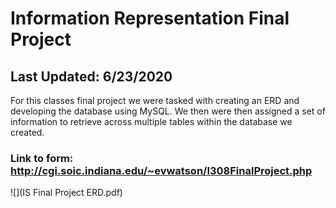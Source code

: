 # Information Representation Final Project
## Last Updated: 6/23/2020
For this classes final project we were tasked with creating an ERD and developing the database using MySQL. We then were then assigned a set of information to retrieve across multiple tables within the database we created. 
### Link to form:  http://cgi.soic.indiana.edu/~evwatson/I308FinalProject.php 
![](IS Final Project ERD.pdf) 
